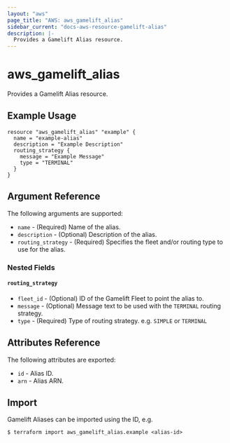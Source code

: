 ```yaml
---
layout: "aws"
page_title: "AWS: aws_gamelift_alias"
sidebar_current: "docs-aws-resource-gamelift-alias"
description: |-
  Provides a Gamelift Alias resource.
---
```


# aws_gamelift_alias

Provides a Gamelift Alias resource.

## Example Usage

```hcl
resource "aws_gamelift_alias" "example" {
  name = "example-alias"
  description = "Example Description"
  routing_strategy {
    message = "Example Message"
    type = "TERMINAL"
  }
}
```

## Argument Reference

The following arguments are supported:

* `name` - (Required) Name of the alias.
* `description` - (Optional) Description of the alias.
* `routing_strategy` - (Required) Specifies the fleet and/or routing type to use for the alias.

### Nested Fields

#### `routing_strategy`

* `fleet_id` - (Optional) ID of the Gamelift Fleet to point the alias to.
* `message` - (Optional) Message text to be used with the `TERMINAL` routing strategy.
* `type` - (Required) Type of routing strategy. e.g. `SIMPLE` or `TERMINAL`

## Attributes Reference

The following attributes are exported:

* `id` - Alias ID.
* `arn` - Alias ARN.

## Import

Gamelift Aliases can be imported using the ID, e.g.

```
$ terraform import aws_gamelift_alias.example <alias-id>
```
